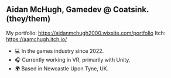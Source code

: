 ## Aidan McHugh, Gamedev @ Coatsink. (they/them)

My portfolio: https://aidanmchugh2000.wixsite.com/portfolio
Itch: https://aamchugh.itch.io/

- 💻 In the games industry since 2022.
- 🎧 Currently working in VR, primarily with Unity.
- 🌍 Based in Newcastle Upon Tyne, UK.
